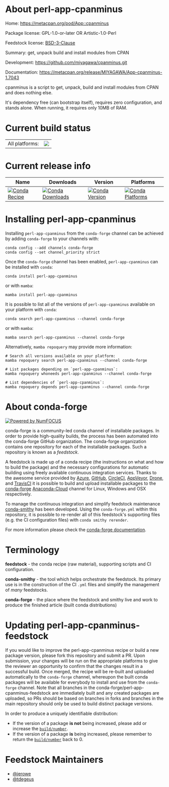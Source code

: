 About perl-app-cpanminus
========================

Home: https://metacpan.org/pod/App::cpanminus

Package license: GPL-1.0-or-later OR Artistic-1.0-Perl

Feedstock license: [BSD-3-Clause](https://github.com/conda-forge/perl-app-cpanminus-feedstock/blob/main/LICENSE.txt)

Summary: get, unpack build and install modules from CPAN

Development: https://github.com/miyagawa/cpanminus.git

Documentation: https://metacpan.org/release/MIYAGAWA/App-cpanminus-1.7043

cpanminus is a script to get, unpack, build and install modules from CPAN
and does nothing else.

It's dependency free (can bootstrap itself), requires zero configuration,
and stands alone. When running, it requires only 10MB of RAM.


Current build status
====================


<table><tr><td>All platforms:</td>
    <td>
      <a href="https://dev.azure.com/conda-forge/feedstock-builds/_build/latest?definitionId=4058&branchName=main">
        <img src="https://dev.azure.com/conda-forge/feedstock-builds/_apis/build/status/perl-app-cpanminus-feedstock?branchName=main">
      </a>
    </td>
  </tr>
</table>

Current release info
====================

| Name | Downloads | Version | Platforms |
| --- | --- | --- | --- |
| [![Conda Recipe](https://img.shields.io/badge/recipe-perl--app--cpanminus-green.svg)](https://anaconda.org/conda-forge/perl-app-cpanminus) | [![Conda Downloads](https://img.shields.io/conda/dn/conda-forge/perl-app-cpanminus.svg)](https://anaconda.org/conda-forge/perl-app-cpanminus) | [![Conda Version](https://img.shields.io/conda/vn/conda-forge/perl-app-cpanminus.svg)](https://anaconda.org/conda-forge/perl-app-cpanminus) | [![Conda Platforms](https://img.shields.io/conda/pn/conda-forge/perl-app-cpanminus.svg)](https://anaconda.org/conda-forge/perl-app-cpanminus) |

Installing perl-app-cpanminus
=============================

Installing `perl-app-cpanminus` from the `conda-forge` channel can be achieved by adding `conda-forge` to your channels with:

```
conda config --add channels conda-forge
conda config --set channel_priority strict
```

Once the `conda-forge` channel has been enabled, `perl-app-cpanminus` can be installed with `conda`:

```
conda install perl-app-cpanminus
```

or with `mamba`:

```
mamba install perl-app-cpanminus
```

It is possible to list all of the versions of `perl-app-cpanminus` available on your platform with `conda`:

```
conda search perl-app-cpanminus --channel conda-forge
```

or with `mamba`:

```
mamba search perl-app-cpanminus --channel conda-forge
```

Alternatively, `mamba repoquery` may provide more information:

```
# Search all versions available on your platform:
mamba repoquery search perl-app-cpanminus --channel conda-forge

# List packages depending on `perl-app-cpanminus`:
mamba repoquery whoneeds perl-app-cpanminus --channel conda-forge

# List dependencies of `perl-app-cpanminus`:
mamba repoquery depends perl-app-cpanminus --channel conda-forge
```


About conda-forge
=================

[![Powered by
NumFOCUS](https://img.shields.io/badge/powered%20by-NumFOCUS-orange.svg?style=flat&colorA=E1523D&colorB=007D8A)](https://numfocus.org)

conda-forge is a community-led conda channel of installable packages.
In order to provide high-quality builds, the process has been automated into the
conda-forge GitHub organization. The conda-forge organization contains one repository
for each of the installable packages. Such a repository is known as a *feedstock*.

A feedstock is made up of a conda recipe (the instructions on what and how to build
the package) and the necessary configurations for automatic building using freely
available continuous integration services. Thanks to the awesome service provided by
[Azure](https://azure.microsoft.com/en-us/services/devops/), [GitHub](https://github.com/),
[CircleCI](https://circleci.com/), [AppVeyor](https://www.appveyor.com/),
[Drone](https://cloud.drone.io/welcome), and [TravisCI](https://travis-ci.com/)
it is possible to build and upload installable packages to the
[conda-forge](https://anaconda.org/conda-forge) [Anaconda-Cloud](https://anaconda.org/)
channel for Linux, Windows and OSX respectively.

To manage the continuous integration and simplify feedstock maintenance
[conda-smithy](https://github.com/conda-forge/conda-smithy) has been developed.
Using the ``conda-forge.yml`` within this repository, it is possible to re-render all of
this feedstock's supporting files (e.g. the CI configuration files) with ``conda smithy rerender``.

For more information please check the [conda-forge documentation](https://conda-forge.org/docs/).

Terminology
===========

**feedstock** - the conda recipe (raw material), supporting scripts and CI configuration.

**conda-smithy** - the tool which helps orchestrate the feedstock.
                   Its primary use is in the construction of the CI ``.yml`` files
                   and simplify the management of *many* feedstocks.

**conda-forge** - the place where the feedstock and smithy live and work to
                  produce the finished article (built conda distributions)


Updating perl-app-cpanminus-feedstock
=====================================

If you would like to improve the perl-app-cpanminus recipe or build a new
package version, please fork this repository and submit a PR. Upon submission,
your changes will be run on the appropriate platforms to give the reviewer an
opportunity to confirm that the changes result in a successful build. Once
merged, the recipe will be re-built and uploaded automatically to the
`conda-forge` channel, whereupon the built conda packages will be available for
everybody to install and use from the `conda-forge` channel.
Note that all branches in the conda-forge/perl-app-cpanminus-feedstock are
immediately built and any created packages are uploaded, so PRs should be based
on branches in forks and branches in the main repository should only be used to
build distinct package versions.

In order to produce a uniquely identifiable distribution:
 * If the version of a package **is not** being increased, please add or increase
   the [``build/number``](https://docs.conda.io/projects/conda-build/en/latest/resources/define-metadata.html#build-number-and-string).
 * If the version of a package **is** being increased, please remember to return
   the [``build/number``](https://docs.conda.io/projects/conda-build/en/latest/resources/define-metadata.html#build-number-and-string)
   back to 0.

Feedstock Maintainers
=====================

* [@jerowe](https://github.com/jerowe/)
* [@tdegeus](https://github.com/tdegeus/)

